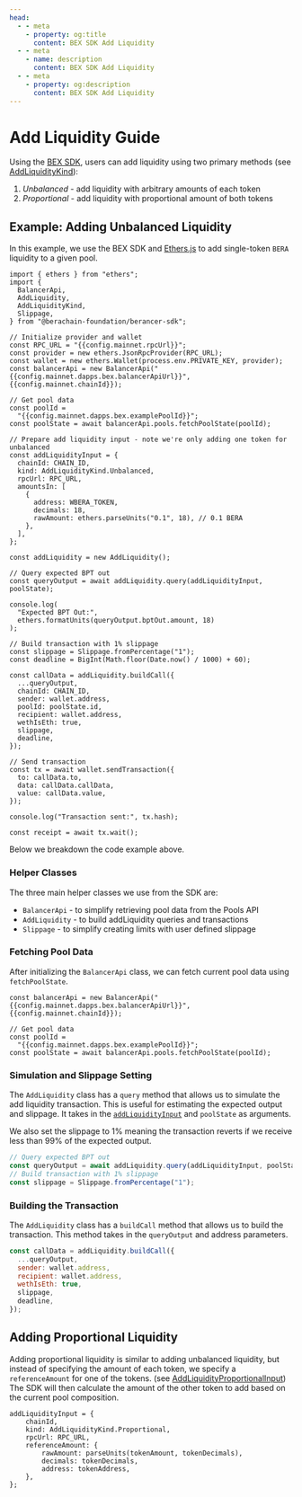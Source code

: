 ```yaml
---
head:
  - - meta
    - property: og:title
      content: BEX SDK Add Liquidity
  - - meta
    - name: description
      content: BEX SDK Add Liquidity
  - - meta
    - property: og:description
      content: BEX SDK Add Liquidity
---
```


<script setup>
  import config from '@berachain/config/constants.json';
</script>

# Add Liquidity Guide

Using the [BEX SDK](https://github.com/berachain/berasher-sdk), users can add liquidity using two primary methods (see [AddLiquidityKind](https://github.com/berachain/berancer-sdk/blob/main/src/entities/addLiquidity/types.ts#L12)):

1. _Unbalanced_ - add liquidity with arbitrary amounts of each token
2. _Proportional_ - add liquidity with proportional amount of both tokens

## Example: Adding Unbalanced Liquidity

In this example, we use the BEX SDK and [Ethers.js](https://docs.ethers.org/v6/) to add single-token `BERA` liquidity to a given pool.

```js-vue
import { ethers } from "ethers";
import {
  BalancerApi,
  AddLiquidity,
  AddLiquidityKind,
  Slippage,
} from "@berachain-foundation/berancer-sdk";

// Initialize provider and wallet
const RPC_URL = "{{config.mainnet.rpcUrl}}";
const provider = new ethers.JsonRpcProvider(RPC_URL);
const wallet = new ethers.Wallet(process.env.PRIVATE_KEY, provider);
const balancerApi = new BalancerApi("{{config.mainnet.dapps.bex.balancerApiUrl}}", {{config.mainnet.chainId}});

// Get pool data
const poolId =
  "{{config.mainnet.dapps.bex.examplePoolId}}";
const poolState = await balancerApi.pools.fetchPoolState(poolId);

// Prepare add liquidity input - note we're only adding one token for unbalanced
const addLiquidityInput = {
  chainId: CHAIN_ID,
  kind: AddLiquidityKind.Unbalanced,
  rpcUrl: RPC_URL,
  amountsIn: [
    {
      address: WBERA_TOKEN,
      decimals: 18,
      rawAmount: ethers.parseUnits("0.1", 18), // 0.1 BERA
    },
  ],
};

const addLiquidity = new AddLiquidity();

// Query expected BPT out
const queryOutput = await addLiquidity.query(addLiquidityInput, poolState);

console.log(
  "Expected BPT Out:",
  ethers.formatUnits(queryOutput.bptOut.amount, 18)
);

// Build transaction with 1% slippage
const slippage = Slippage.fromPercentage("1");
const deadline = BigInt(Math.floor(Date.now() / 1000) + 60);

const callData = addLiquidity.buildCall({
  ...queryOutput,
  chainId: CHAIN_ID,
  sender: wallet.address,
  poolId: poolState.id,
  recipient: wallet.address,
  wethIsEth: true,
  slippage,
  deadline,
});

// Send transaction
const tx = await wallet.sendTransaction({
  to: callData.to,
  data: callData.callData,
  value: callData.value,
});

console.log("Transaction sent:", tx.hash);

const receipt = await tx.wait();
```

Below we breakdown the code example above.

### Helper Classes

The three main helper classes we use from the SDK are:

- `BalancerApi` - to simplify retrieving pool data from the Pools API
- `AddLiquidity` - to build addLiquidity queries and transactions
- `Slippage` - to simplify creating limits with user defined slippage

### Fetching Pool Data

After initializing the `BalancerApi` class, we can fetch current pool data using `fetchPoolState`.

```js-vue
const balancerApi = new BalancerApi("{{config.mainnet.dapps.bex.balancerApiUrl}}", {{config.mainnet.chainId}});

// Get pool data
const poolId =
  "{{config.mainnet.dapps.bex.examplePoolId}}";
const poolState = await balancerApi.pools.fetchPoolState(poolId);

```

### Simulation and Slippage Setting

The `AddLiquidity` class has a `query` method that allows us to simulate the add liquidity transaction. This is useful for estimating the expected output and slippage. It takes in the [`addLiquidityInput`](https://github.com/berachain/berancer-sdk/blob/main/src/entities/addLiquidity/types.ts#L42) and `poolState` as arguments.

We also set the slippage to 1% meaning the transaction reverts if we receive less than 99% of the expected output.

```js
// Query expected BPT out
const queryOutput = await addLiquidity.query(addLiquidityInput, poolState);
// Build transaction with 1% slippage
const slippage = Slippage.fromPercentage("1");
```

### Building the Transaction

The `AddLiquidity` class has a `buildCall` method that allows us to build the transaction. This method takes in the `queryOutput` and address parameters.

```js
const callData = addLiquidity.buildCall({
  ...queryOutput,
  sender: wallet.address,
  recipient: wallet.address,
  wethIsEth: true,
  slippage,
  deadline,
});
```

## Adding Proportional Liquidity

Adding proportional liquidity is similar to adding unbalanced liquidity, but instead of specifying the amount of each token, we specify a `referenceAmount` for one of the tokens. (see [AddLiquidityProportionalInput](https://github.com/berachain/berancer-sdk/blob/main/src/entities/addLiquidity/types.ts#L37)) The SDK will then calculate the amount of the other token to add based on the current pool composition.

```js-vue
addLiquidityInput = {
    chainId,
    kind: AddLiquidityKind.Proportional,
    rpcUrl: RPC_URL,
    referenceAmount: {
        rawAmount: parseUnits(tokenAmount, tokenDecimals),
        decimals: tokenDecimals,
        address: tokenAddress,
    },
};
```
